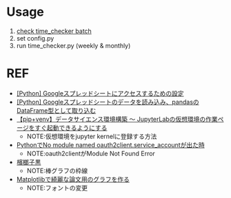 # Usage
1. [check time_checker batch](https://docs.google.com/spreadsheets/d/10m-t07dQNktoX_bmQEAmtqhd9wDDFFMIWtjo8bgAHMw/edit#gid=0)
2. set config.py
3. run time_checker.py (weekly & monthly)

# REF
- [[Python] Googleスプレッドシートにアクセスするための設定](https://note.com/kohaku935/n/ned9e907aac77)
- [[Python] Googleスプレッドシートのデータを読み込み、pandasのDataFrame型として取り込む](https://note.com/kohaku935/n/nc13bcd11632d#5aca33a9-3a33-482d-b944-372ba8fed33e)
- [【pip+venv】データサイエンス環境構築 ～ JupyterLabの仮想環境の作業ページをすぐ起動できるようにする](https://qiita.com/lilacs/items/acff5baa9b49af0586d0)
  - NOTE:仮想環境をjupyter kernelに登録する方法
- [PythonでNo module named oauth2client.service_accountが出た時](https://omohikane.com/python_no_module_oauth2client/)
  - NOTE:oauth2clientがModule Not Found Error
- [檳榔子黒](https://irocore.com/binroujiguro/)
  - NOTE:棒グラフの枠線
- [Matplotlibで綺麗な論文用のグラフを作る](https://qiita.com/MENDY/items/fe9b0c50383d8b2fd919#%E6%96%87%E5%AD%97%E3%82%92%E3%81%8B%E3%81%A3%E3%81%93%E8%89%AF%E3%81%8F)
  - NOTE:フォントの変更
